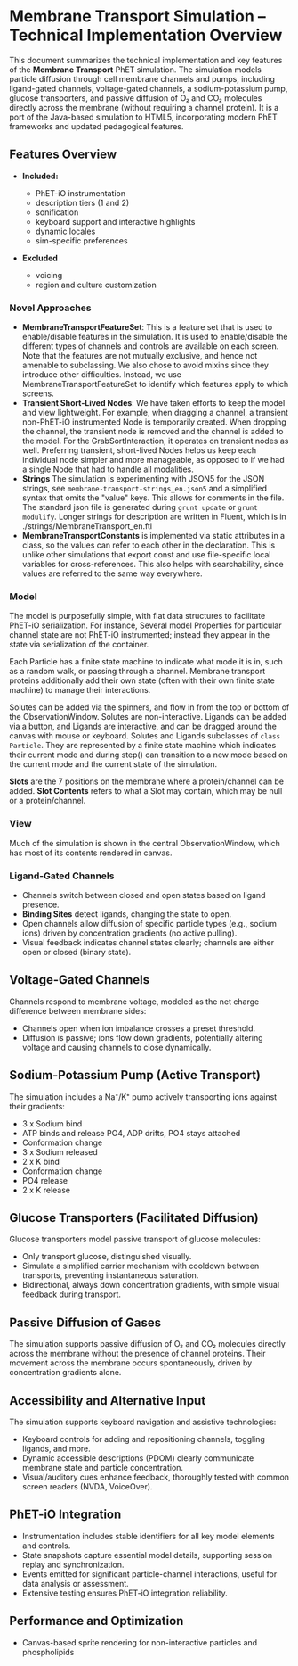 # Membrane Transport Simulation – Technical Implementation Overview

This document summarizes the technical implementation and key features of the **Membrane Transport** PhET simulation. The
simulation models particle diffusion through cell membrane channels and pumps, including ligand-gated channels,
voltage-gated channels, a sodium-potassium pump, glucose transporters, and passive diffusion of O₂ and CO₂ molecules
directly across the membrane (without requiring a channel protein). It is a port of the Java-based simulation to HTML5,
incorporating modern PhET frameworks and updated pedagogical features.

## Features Overview

- **Included:**
  - PhET-iO instrumentation
  - description tiers (1 and 2)
  - sonification
  - keyboard support and interactive highlights
  - dynamic locales
  - sim-specific preferences

- **Excluded**
  - voicing
  - region and culture customization

### Novel Approaches

* **MembraneTransportFeatureSet**: This is a feature set that is used to enable/disable features in the simulation. It is used to
  enable/disable the different types of channels and controls are available on each screen. Note that the features are not mutually exclusive, 
  and hence not amenable to subclassing. We also chose to avoid mixins since they introduce other difficulties. Instead,
  we use MembraneTransportFeatureSet to identify which features apply to which screens.
* **Transient Short-Lived Nodes**: We have taken efforts to keep the model and view lightweight. For example, when 
  dragging a channel, a transient non-PhET-iO instrumented Node is temporarily created. When dropping the channel, the 
  transient node is removed and the channel is added to the model. For the GrabSortInteraction, it operates on transient 
  nodes as well. Preferring transient, short-lived Nodes helps us keep each individual node simpler and more manageable,
  as opposed to if we had a single Node that had to handle all modalities.
* **Strings** The simulation is experimenting with JSON5 for the JSON strings, see `membrane-transport-strings_en.json5` and
  a simplified syntax that omits the "value" keys. This allows for comments in the file. The standard json file is generated
  during `grunt update` or `grunt modulify`. Longer strings for description are written in Fluent, which is in ./strings/MembraneTransport_en.ftl
* **MembraneTransportConstants** is implemented via static attributes in a class, so the values can refer to each other in the declaration.
  This is unlike other simulations that export const and use file-specific local variables for cross-references.
  This also helps with searchability, since values are referred to the same way everywhere.

### Model

The model is purposefully simple, with flat data structures to facilitate PhET-iO serialization. For instance,
Several model Properties for particular channel state are not PhET-iO instrumented; instead they appear in the state via
serialization of the container.

Each Particle has a finite state machine to indicate what mode it is in, such as a random walk, or passing through a channel.
Membrane transport proteins additionally add their own state (often with their own finite state machine) to manage their
interactions.

Solutes can be added via the spinners, and flow in from the top or bottom of the ObservationWindow. Solutes are non-interactive.
Ligands can be added via a button, and Ligands are interactive, and can be dragged around the canvas with mouse or keyboard.
Solutes and Ligands subclasses of `class Particle`. They are represented by a finite state machine which indicates
their current mode and during step() can transition to a new mode based on the current mode and the current state of the
simulation.

**Slots** are the 7 positions on the membrane where a protein/channel can be added.
**Slot Contents** refers to what a Slot may contain, which may be null or a protein/channel.

### View

Much of the simulation is shown in the central ObservationWindow, which has most of its contents rendered in canvas.

### Ligand-Gated Channels

- Channels switch between closed and open states based on ligand presence.
- **Binding Sites** detect ligands, changing the state to open.
- Open channels allow diffusion of specific particle types (e.g., sodium ions) driven by concentration gradients (no
  active pulling).
- Visual feedback indicates channel states clearly; channels are either open or closed (binary state).

## Voltage-Gated Channels

Channels respond to membrane voltage, modeled as the net charge difference between membrane sides:

- Channels open when ion imbalance crosses a preset threshold.
- Diffusion is passive; ions flow down gradients, potentially altering voltage and causing channels to close
  dynamically.

## Sodium-Potassium Pump (Active Transport)

The simulation includes a Na⁺/K⁺ pump actively transporting ions against their gradients:

* 3 x Sodium bind
* ATP binds and release PO4, ADP drifts, PO4 stays attached
* Conformation change
* 3 x Sodium released
* 2 x K bind
* Conformation change
* PO4 release
* 2 x K release

## Glucose Transporters (Facilitated Diffusion)

Glucose transporters model passive transport of glucose molecules:

- Only transport glucose, distinguished visually.
- Simulate a simplified carrier mechanism with cooldown between transports, preventing instantaneous saturation.
- Bidirectional, always down concentration gradients, with simple visual feedback during transport.

## Passive Diffusion of Gases

The simulation supports passive diffusion of O₂ and CO₂ molecules directly across the membrane without the presence of
channel proteins. Their movement across the membrane occurs spontaneously, driven by concentration gradients alone.

## Accessibility and Alternative Input

The simulation supports keyboard navigation and assistive technologies:

- Keyboard controls for adding and repositioning channels, toggling ligands, and more.
- Dynamic accessible descriptions (PDOM) clearly communicate membrane state and particle concentration.
- Visual/auditory cues enhance feedback, thoroughly tested with common screen readers (NVDA, VoiceOver).

## PhET-iO Integration

- Instrumentation includes stable identifiers for all key model elements and controls.
- State snapshots capture essential model details, supporting session replay and synchronization.
- Events emitted for significant particle-channel interactions, useful for data analysis or assessment.
- Extensive testing ensures PhET-iO integration reliability.

## Performance and Optimization

- Canvas-based sprite rendering for non-interactive particles and phospholipids